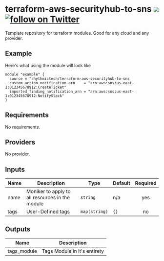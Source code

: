 # terraform-aws-securityhub-to-sns [![](https://github.com/rhythmictech/terraform-aws-securityhub-to-sns/workflows/pre-commit-check/badge.svg)](https://github.com/rhythmictech/terraform-aws-securityhub-to-sns/actions) <a href="https://twitter.com/intent/follow?screen_name=RhythmicTech"><img src="https://img.shields.io/twitter/follow/RhythmicTech?style=social&logo=RhythmicTech" alt="follow on Twitter"></a>
Template repository for terraform modules. Good for any cloud and any provider.

## Example
Here's what using the module will look like
```
module "example" {
  source = "rhythmictech/terraform-aws-securityhub-to-sns
  custom_action_notification_arn    = "arn:aws:sns:us-east-1:012345678912:CreateTicket"
  imported_finding_notification_arn = "arn:aws:sns:us-east-1:012345678912:NotifySlack"
}
```


<!-- BEGINNING OF PRE-COMMIT-TERRAFORM DOCS HOOK -->
## Requirements

No requirements.

## Providers

No provider.

## Inputs

| Name | Description | Type | Default | Required |
|------|-------------|------|---------|:--------:|
| name | Moniker to apply to all resources in the module | `string` | n/a | yes |
| tags | User-Defined tags | `map(string)` | `{}` | no |

## Outputs

| Name | Description |
|------|-------------|
| tags\_module | Tags Module in it's entirety |

<!-- END OF PRE-COMMIT-TERRAFORM DOCS HOOK -->
